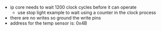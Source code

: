 - ip core needs to wait 1200 clock cycles before it can operate 
    - use stop light example to wait using a counter in the clock process
- there are no writes so ground the write pins
- address for the temp sensor is: 0x4B
